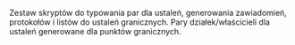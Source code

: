 Zestaw skryptów do typowania par dla ustaleń, generowania zawiadomień, protokołów i listów do ustaleń granicznych.
Pary działek/właścicieli dla ustaleń generowane dla punktów granicznych.  

